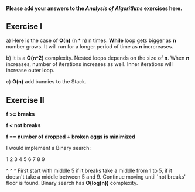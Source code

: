 #### Please add your answers to the ***Analysis of  Algorithms*** exercises here.

## Exercise I

a) Here is the case of **O(n)** (n * n) n times. **While** loop gets bigger as **n** number grows. It will run for a longer period of time as **n** incrcreases.


b) It is a **O(n^2)** complexity. Nested loops depends on the size of **n**. When **n** increases, number of iterations increases as well. Inner iterations will increase outer loop.


c) **O(n)** add bunnies to the Stack.

## Exercise II


**f >= breaks**

**f < not breaks**

**f == number of dropped + broken eggs is minimized**

I would implement a Binary search:

1 2 3 4 5 6 7 8 9

^       ^       ^
First start with middle 5 if it breaks take a middle from 1 to 5, if it doesn't take a middle between 5 and 9. Continue moving until 'not breaks' floor is found. Binary search has **O(log(n))** complexity.
